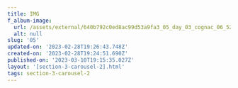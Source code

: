 ```yaml
---
title: IMG
f_album-image:
  url: /assets/external/640b792c0ed8ac99d53a9fa3_05_day_03_cognac_06_5247.jpg
  alt: null
slug: '05'
updated-on: '2023-02-28T19:26:43.748Z'
created-on: '2023-02-28T19:24:51.690Z'
published-on: '2023-03-10T19:15:35.027Z'
layout: '[section-3-carousel-2].html'
tags: section-3-carousel-2
---
```



